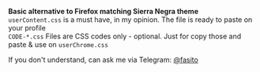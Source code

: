 **Basic alternative to Firefox matching Sierra Negra theme**  
`userContent.css` is a must have, in my opinion. The file is ready to paste on your profile  
`CODE-*.css` Files are CSS codes only - optional. Just for copy those and paste & use on `userChrome.css`  


If you don't understand, can ask me via Telegram: [@fasito](https://t.me/fasito)
